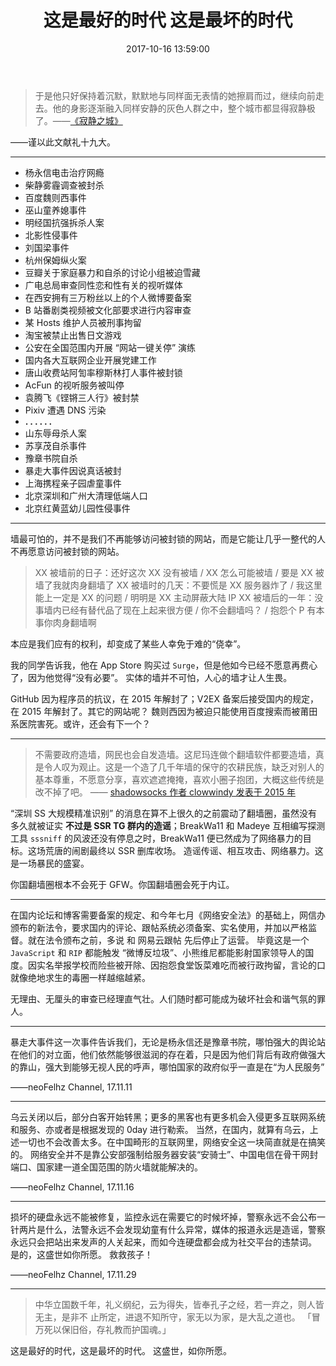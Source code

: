 ﻿---
title: 这是最好的时代 这是最坏的时代
categories:
  - 自言语
date: 2017-10-16 13:59:00
updated: 2017-10-16 11:29:00
thumbnail: https://s.nfz.yecdn.com/img/thumbnails/the-prosperous-china-as-you-wish.jpg!blogth
license: 本文严格禁止转载
---

> 于是他只好保持着沉默，默默地与同样面无表情的她擦肩而过，继续向前走去。他的身影逐渐融入同样安静的灰色人群之中，整个城市都显得寂静极了。——[《寂静之城》](https://blog.nfz.moe/archives/the-silence-city.html)

——谨以此文献礼十九大。

<!-- more -->

-----

- 杨永信电击治疗网瘾
- 柴静雾霾调查被封杀
- 百度魏则西事件
- 巫山童养媳事件
- 明经国抗强拆杀人案
- 北影性侵事件
- 刘国梁事件
- 杭州保姆纵火案
- 豆瓣关于家庭暴力和自杀的讨论小组被迫雪藏
- 广电总局审查同性恋和性有关的视听媒体
- 在西安拥有三万粉丝以上的个人微博要备案
- B 站番剧类视频被文化部要求进行内容审查
- 某 Hosts 维护人员被刑事拘留
- 淘宝被禁止出售日文游戏
- 公安在全国范围内开展 “网站一键关停” 演练
- 国内各大互联网企业开展党建工作
- 唐山收费站阿訇率穆斯林打人事件被封锁
- AcFun 的视听服务被叫停
- 袁腾飞《铿锵三人行》被封禁
- Pixiv 遭遇 DNS 污染
- **. . . . . .**
- 山东辱母杀人案
- 苏享茂自杀事件
- 豫章书院自杀
- 暴走大事件因说真话被封
- 上海携程亲子园虐童事件
- 北京深圳和广州大清理低端人口
- 北京红黄蓝幼儿园性侵事件

-----

墙最可怕的，并不是我们不再能够访问被封锁的网站，而是它能让几乎一整代的人不再愿意访问被封锁的网站。

> XX 被墙前的日子：还好这次 XX 没有被墙 / XX 怎么可能被墙 / 要是 XX 被墙了我就肉身翻墙了
> XX 被墙时的几天：不要慌是 XX 服务器炸了 / 我这里能上一定是 XX 的问题 / 明明是 XX 主动屏蔽大陆 IP
> XX 被墙后的一年：没事墙内已经有替代品了现在上起来很方便 / 你不会翻墙吗？ / 抱怨个 P 有本事你肉身翻墙啊

本应是我们应有的权利，却变成了某些人幸免于难的“侥幸”。

我的同学告诉我，他在 App Store 购买过 `Surge`，但是他如今已经不愿意再费心了，因为他觉得“没有必要”。
实体的墙并不可怕，人心的墙才让人生畏。

GitHub 因为程序员的抗议，在 2015 年解封了；V2EX 备案后接受国内的规定，在 2015 年解封了。其它的网站呢？
魏则西因为被迫只能使用百度搜索而被莆田系医院害死。或许，还会有下一个？

------

> 不需要政府造墙，网民也会自发造墙。这尼玛连做个翻墙软件都要造墙，真是令人叹为观止。这是一个造了几千年墙的保守的农耕民族，缺乏对别人的基本尊重，不愿意分享，喜欢遮遮掩掩，喜欢小圈子抱团，大概这些传统是改不掉了吧。
> —— [shadowsocks 作者 clowwindy 发表于 2015 年](https://github.com/shadowsocks/shadowsocks-windows/issues/293#issuecomment-132253168)

“深圳 SS 大规模精准识别” 的消息在算不上很久的之前震动了翻墙圈，虽然没有多久就被证实 **不过是 SSR TG 群内的造谣**；BreakWa11 和 Madeye 互相编写探测工具 `sssniff` 的风波还没有停息之时，BreakWa11 便已然成为了网络暴力的目标。这场荒唐的闹剧最终以 SSR 删库收场。
造谣传谣、相互攻击、网络暴力。这是一场暴民的盛宴。

你国翻墙圈根本不会死于 GFW。你国翻墙圈会死于内讧。

------

在国内论坛和博客需要备案的规定、和今年七月《网络安全法》的基础上，网信办颁布的新法令，要求国内的评论、跟帖系统必须备案、实名使用，并加以严格监督。就在法令颁布之前，多说 和 网易云跟帖 先后停止了运营。
毕竟这是一个 `JavaScript` 和 `RIP` 都能触发 “微博反垃圾”、小熊维尼都能影射国家领导人的国度。因实名举报学校而险些被开除、因抱怨食堂饭菜难吃而被行政拘留，言论的口就像绝地求生的毒圈一样越缩越紧。

无理由、无厘头的审查已经理直气壮。人们随时都可能成为破坏社会和谐气氛的罪人。

------

暴走大事件这一次事件告诉我们，无论是杨永信还是豫章书院，哪怕强大的舆论站在他们的对立面，他们依然能够很滋润的存在着，只是因为他们背后有政府做强大的靠山，强大到能够无视人民的呼声，哪怕国家的政府似乎一直是在“为人民服务”

——neoFelhz Channel, 17.11.11

-----

乌云关闭以后，部分白客开始转黑；更多的黑客也有更多机会入侵更多互联网系统和服务、亦或者是根据发现的 0day 进行勒索。
当然，在国内，就算有乌云，上述一切也不会改善太多。在中国畸形的互联网里，网络安全这一块简直就是在搞笑的。
网络安全并不是靠公安部强制给服务器安装“安骑士”、中国电信在骨干网封端口、国家建一道全国范围的防火墙就能解决的。

——neoFelhz Channel, 17.11.16

------

损坏的硬盘永远不能被修复，监控永远在需要它的时候坏掉，警察永远不会公布一针两片是什么，法警永远不会发现幼童有什么异常，媒体的报道永远是造谣，警察永远只会把站出来发声的人关起来，而如今连硬盘都会成为社交平台的违禁词。
是的，这盛世如你所愿。
救救孩子！

——neoFelhz Channel, 17.11.29

------

> 中华立国数千年，礼义纲纪，云为得失，皆奉孔子之经，若一弃之，则人皆无主，是非不 止所定，进退不知所守，家无以为家，是大乱之道也。
> 「冒万死以保旧俗，存礼教而护国魂。」

这是最好的时代，这是最坏的时代。
这盛世，如你所愿。
